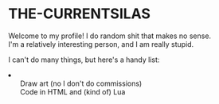 <h1>THE-CURRENTSILAS</h1>
<p>Welcome to my profile! I do random shit that makes no sense.<br>I'm a relatively interesting person, and I am really stupid.</p>
<p>I can't do many things, but here's a handy list:</p>
<li>
  <ul>Draw art (no I don't do commissions)<br>Code in HTML and (kind of) Lua</ul>
